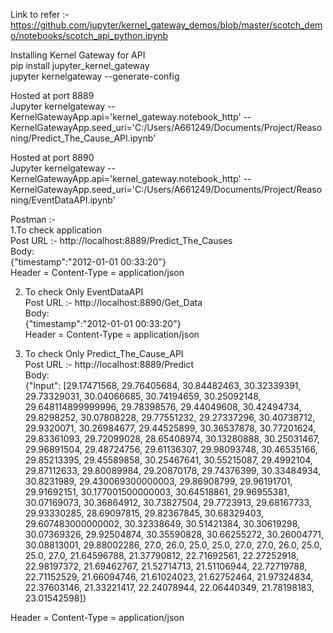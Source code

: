 Link to refer :- https://github.com/jupyter/kernel_gateway_demos/blob/master/scotch_demo/notebooks/scotch_api_python.ipynb  
  
Installing Kernel Gateway for API  
pip install jupyter_kernel_gateway  
jupyter kernelgateway --generate-config  
  
Hosted at port 8889  
Jupyter kernelgateway --KernelGatewayApp.api='kernel_gateway.notebook_http' --   KernelGatewayApp.seed_uri='C:/Users/A661249/Documents/Project/Reasoning/Predict_The_Cause_API.ipynb'  
  
Hosted at port 8890  
Jupyter kernelgateway --KernelGatewayApp.api='kernel_gateway.notebook_http' -- KernelGatewayApp.seed_uri='C:/Users/A661249/Documents/Project/Reasoning/EventDataAPI.ipynb'  
  
Postman :-  
1.To check application  
Post URL :- http://localhost:8889/Predict_The_Causes    
Body:    
{"timestamp":"2012-01-01 00:33:20"}  
Header = Content-Type = application/json  
  
2. To check Only EventDataAPI  
Post URL :- http://localhost:8890/Get_Data  
Body:  
{"timestamp":"2012-01-01 00:33:20"}  
Header = Content-Type = application/json  
  
3. To check Only Predict_The_Cause_API  
Post URL :- http://localhost:8889/Predict  
Body:  
{"Input": [29.17471568, 29.76405684, 30.84482463, 30.32339391, 29.73329031, 30.04066685, 30.74194659, 30.25092148, 29.648114899999996, 29.78398576, 29.44049608, 30.42494734, 29.8298252, 30.07808228, 29.77551232, 29.27337296, 30.40738712, 29.9320071, 30.26984677, 29.44525899, 30.36537878, 30.77201624, 29.83361093, 29.72099028, 28.65408974, 30.13280888, 30.25031467, 29.96891504, 29.48724756, 29.61136307, 29.98093748, 30.46535166, 29.85213395, 29.45589858, 30.25467641, 30.55215087, 29.4992104, 29.87112633, 29.80089984, 29.20870178, 29.74376399, 30.33484934, 30.8231989, 29.430069300000003, 29.86908799, 29.96191701, 29.91692151, 30.177001500000003, 30.64518861, 29.96955381, 30.07169073, 30.36864912, 30.73827504, 29.7723913, 29.68167733, 29.93330285, 28.69097815, 29.82367845, 30.68329403, 29.607483000000002, 30.32338649, 30.51421384, 30.30619298, 30.07369326, 29.92504874, 30.35590828, 30.66255272, 30.26004771, 30.08813001, 29.88002286, 27.0, 26.0, 25.0, 25.0, 27.0, 27.0, 26.0, 25.0, 25.0, 27.0, 21.64596788, 21.37790812, 22.71692561, 22.27252918, 22.98197372, 21.69462767, 21.52714713, 21.51106944, 22.72719788, 22.71152529, 21.66094746, 21.61024023, 21.62752464, 21.97324834, 22.37603146, 21.33221417, 22.24078944, 22.06440349, 21.78198183, 23.01542598]}  
  
Header = Content-Type = application/json  
 

